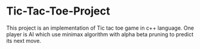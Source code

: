 # Tic-Tac-Toe-Project
This project is an implementation of Tic tac toe game in c++ language. One player is AI which use minimax algorithm with alpha beta pruning to predict its next move.
